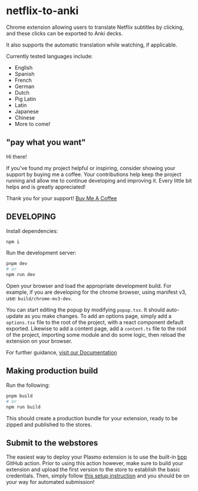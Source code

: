 # netflix-to-anki
Chrome extension allowing users to translate Netflix subtitles by clicking, and these clicks can be exported to Anki decks.

It also supports the automatic translation while watching, if applicable.

Currently tested languages include:
- English
- Spanish
- French
- German
- Dutch
- Pig Latin
- Latin
- Japanese
- Chinese
- More to come!

## "pay what you want"
Hi there!

If you've found my project helpful or inspiring, consider showing your support by buying me a coffee. Your contributions help keep the project running and allow me to continue developing and improving it. Every little bit helps and is greatly appreciated!

Thank you for your support!
[Buy Me A Coffee](https://buymeacoffee.com/demonlexe)

## DEVELOPING

Install dependencies:
```bash
npm i
```
Run the development server:
```bash
pnpm dev
# or
npm run dev
```

Open your browser and load the appropriate development build. For example, if you are developing for the chrome browser, using manifest v3, use: `build/chrome-mv3-dev`.

You can start editing the popup by modifying `popup.tsx`. It should auto-update as you make changes. To add an options page, simply add a `options.tsx` file to the root of the project, with a react component default exported. Likewise to add a content page, add a `content.ts` file to the root of the project, importing some module and do some logic, then reload the extension on your browser.

For further guidance, [visit our Documentation](https://docs.plasmo.com/)

## Making production build

Run the following:

```bash
pnpm build
# or
npm run build
```

This should create a production bundle for your extension, ready to be zipped and published to the stores.

## Submit to the webstores

The easiest way to deploy your Plasmo extension is to use the built-in [bpp](https://bpp.browser.market) GitHub action. Prior to using this action however, make sure to build your extension and upload the first version to the store to establish the basic credentials. Then, simply follow [this setup instruction](https://docs.plasmo.com/framework/workflows/submit) and you should be on your way for automated submission!
